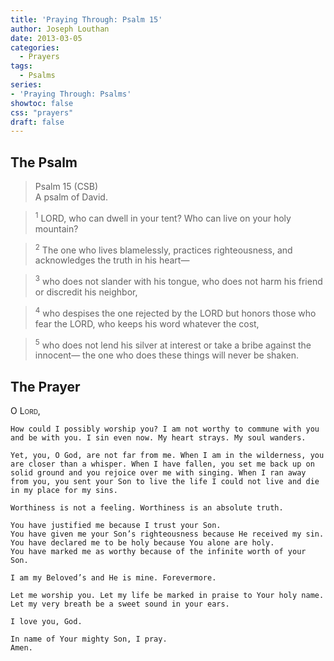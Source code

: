 ```yaml
---
title: 'Praying Through: Psalm 15'
author: Joseph Louthan
date: 2013-03-05
categories:
  - Prayers
tags:
  - Psalms
series:
- 'Praying Through: Psalms'
showtoc: false
css: "prayers"
draft: false
---
```

## The Psalm

>Psalm 15 (CSB)  
><sup></sup> A psalm of David. 

><sup>1</sup> LORD, who can dwell in your tent? Who can live on your holy mountain? 

><sup>2</sup> The one who lives blamelessly, practices righteousness, and acknowledges the truth in his heart— 

><sup>3</sup> who does not slander with his tongue, who does not harm his friend or discredit his neighbor, 

><sup>4</sup> who despises the one rejected by the LORD but honors those who fear the LORD, who keeps his word whatever the cost, 

><sup>5</sup> who does not lend his silver at interest or take a bribe against the innocent— the one who does these things will never be shaken.

## The Prayer

<div style="font-variant: small-caps;">
  O Lord,
</div>

```text
How could I possibly worship you? I am not worthy to commune with you and be with you. I sin even now. My heart strays. My soul wanders.

Yet, you, O God, are not far from me. When I am in the wilderness, you are closer than a whisper. When I have fallen, you set me back up on solid ground and you rejoice over me with singing. When I ran away from you, you sent your Son to live the life I could not live and die in my place for my sins.

Worthiness is not a feeling. Worthiness is an absolute truth.

You have justified me because I trust your Son.
You have given me your Son’s righteousness because He received my sin.
You have declared me to be holy because You alone are holy.
You have marked me as worthy because of the infinite worth of your Son.

I am my Beloved’s and He is mine. Forevermore.

Let me worship you. Let my life be marked in praise to Your holy name. Let my very breath be a sweet sound in your ears.

I love you, God.

In name of Your mighty Son, I pray.
Amen.
```
